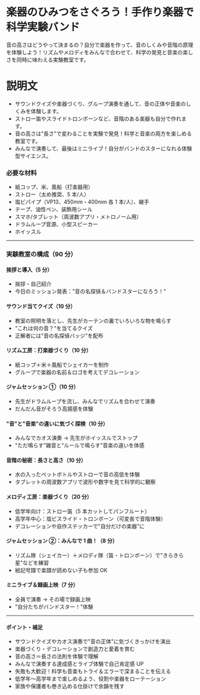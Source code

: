 # 楽器のひみつをさぐろう！手作り楽器で科学実験バンド

音の高さはどうやって決まるの？自分で楽器を作って、音のしくみや音階の原理を体験しよう！リズムやメロディをみんなで合わせて、科学の発見と音楽の楽しさを同時に味わえる実験教室です。

# 説明文

-   サウンドクイズや楽器づくり、グループ演奏を通して、音の正体や音楽のしくみを体験します。
-   ストロー笛やスライドトロンボーンなど、音階のある楽器も自分で作れます。
-   音の高さは"長さ"で変わることを実験で発見！科学と音楽の両方を楽しめる教室です。
-   みんなで演奏して、最後はミニライブ！自分がバンドのスターになれる体験型サイエンス。

### 必要な材料

-   紙コップ、米、風船（打楽器用）
-   ストロー（太め推奨、5 本/人）
-   塩ビパイプ（VP13、450mm・400mm 各 1 本/人）、継手
-   テープ、油性ペン、装飾用シール
-   スマホ/タブレット（周波数アプリ・メトロノーム用）
-   ドラムループ音源、小型スピーカー
-   ホイッスル

---

### 実験教室の構成（90 分）

#### 挨拶と導入（5 分）

-   挨拶・自己紹介
-   今日のミッション発表："音の名探偵＆バンドスターになろう！"

#### サウンド当てクイズ（10 分）

-   教室の照明を落とし、先生がカーテンの裏でいろいろな物を鳴らす
-   "これは何の音？"を当てるクイズ
-   正解者には"音の名探偵バッジ"を配布

#### リズム工房：打楽器づくり（10 分）

-   紙コップ＋米＋風船でシェイカーを制作
-   グループで楽器の名前＆ロゴを考えてデコレーション

#### ジャムセッション ①（10 分）

-   先生がドラムループを流し、みんなでリズムを合わせて演奏
-   だんだん音がそろう高揚感を体験

#### "音"と"音楽"の違いに気づく探検（10 分）

-   みんなでカオス演奏 → 先生がホイッスルでストップ
-   "ただ鳴らす"雑音と"ルールで鳴らす"音楽の違いを体感

#### 音階の秘密：長さと高さ（10 分）

-   水の入ったペットボトルやストローで音の高低を体験
-   タブレットの周波数アプリで波形や数字を見て科学的に観察

#### メロディ工房：楽器づくり（20 分）

-   低学年向け：ストロー笛（5 本カットしてパンフルート）
-   高学年中心：塩ビスライド・トロンボーン（可変長で音階体験）
-   デコレーションや自作ステッカーで"自分だけの楽器"に

#### ジャムセッション ②：みんなで 1 曲！（8 分）

-   リズム隊（シェイカー）＋メロディ隊（笛・トロンボーン）で"きらきら星"などを練習
-   絵記号譜で楽譜が読めない子も参加 OK

#### ミニライブ＆録画上映（7 分）

-   全員で演奏 → その場で録画上映
-   "自分たちがバンドスター！"体験

---

#### ポイント・補足

-   サウンドクイズやカオス演奏で"音の正体"に気づくきっかけを演出
-   楽器づくり・デコレーションで創造力と愛着を育む
-   音の高さ＝長さの法則を体験で理解
-   みんなで演奏する達成感とライブ体験で自己肯定感 UP
-   失敗も大歓迎！科学も音楽もトライ＆エラーで深まることを伝える
-   低学年～高学年まで楽しめるよう、役割や楽器をローテーション
-   家族や保護者も巻き込める仕掛けで余韻を残す
